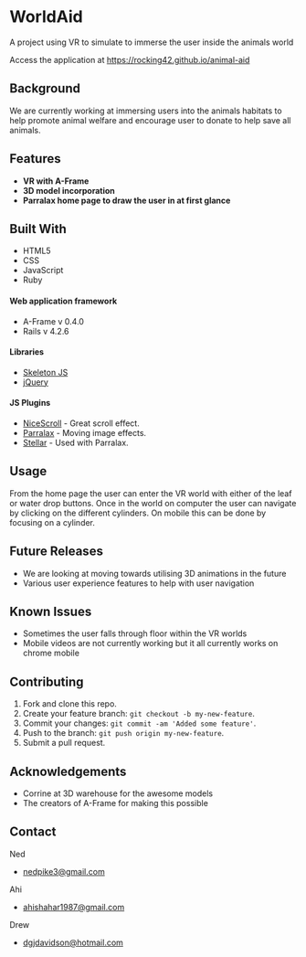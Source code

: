 # WorldAid

A project using VR to simulate to immerse the user inside the animals world

Access the application at
  https://rocking42.github.io/animal-aid

## Background

We are currently working at immersing users into the animals habitats to help promote animal welfare and encourage user to donate to help save all animals.

## Features

- **VR with A-Frame**
- **3D model incorporation**
- **Parralax home page to draw the user in at first glance**

## Built With

- HTML5
- CSS
- JavaScript
- Ruby


#### Web application framework
- A-Frame v 0.4.0
- Rails v 4.2.6

#### Libraries
- [Skeleton JS](http://www.materializecss.com)
- [jQuery](http://www.jquery.com)

#### JS Plugins
- [NiceScroll](https://github.com/galetahub/ckeditor) - Great scroll effect.
- [Parralax](https://github.com/galetahub/ckeditor) - Moving image effects.
- [Stellar](https://rubygems.org/gems/bcrypt/versions/3.1.11) - Used with Parralax.

## Usage

From the home page the user can enter the VR world with either of the leaf or water drop buttons. Once in the world on computer the user can navigate by clicking on the different cylinders. On mobile this can be done by focusing on a cylinder.

## Future Releases

- We are looking at moving towards utilising 3D animations in the future
- Various user experience features to help with user navigation

## Known Issues

- Sometimes the user falls through floor within the VR worlds
- Mobile videos are not currently working but it all currently works on chrome mobile

## Contributing

1. Fork and clone this repo.
2. Create your feature branch: `git checkout -b my-new-feature`.
3. Commit your changes: `git commit -am 'Added some feature'`.
4. Push to the branch: `git push origin my-new-feature`.
5. Submit a pull request.

## Acknowledgements

- Corrine at 3D warehouse for the awesome models
- The creators of A-Frame for making this possible

## Contact

Ned
- nedpike3@gmail.com

Ahi
- ahishahar1987@gmail.com

Drew
- dgjdavidson@hotmail.com
